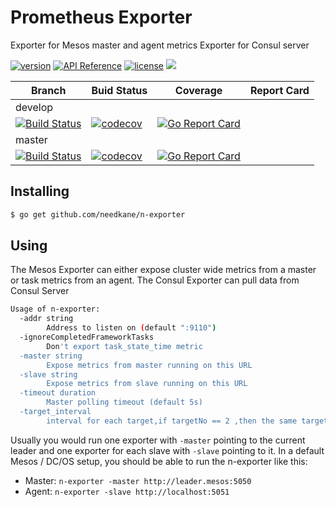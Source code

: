 # Prometheus Exporter
Exporter for Mesos master and agent metrics
Exporter for Consul server

[![version](https://img.shields.io/github/tag/needkane/n-exporter.svg)](https://github.com/needkane/n-exporter/releases/latest)
[![API Reference](
https://godoc.org/github.com/needkane/n-exporter?status.svg)](https://godoc.org/github.com/tendermint/tendermint)
[![license](https://img.shields.io/github/license/needkane/n-exporter.svg)](https://github.com/needkane/n-exporter/blob/master/LICENSE)
[![](https://tokei.rs/b1/github/needkane/n-exporter?category=lines)](https://github.com/needkane/n-exporter)


Branch    | Buid Status | Coverage | Report Card
----------|-------|----------|-------------
develop   |
[![Build Status](https://travis-ci.org/needknae/n-exporter.svg?branch=develop)](https://travis-ci.org/needkane/n-exporter) | [![codecov](https://codecov.io/gh/needkane/n-exporter/branch/develop/graph/badge.svg)](https://codecov.io/gh/needkane/n-exporter) | [![Go Report Card](https://goreportcard.com/badge/github.com/needkane/n-exporter/tree/develop)](https://goreportcard.com/report/github.com/needkane/n-exporter/tree/develop)
master    | 
[![Build Status](https://travis-ci.org/needkane/n-exporter.svg?branch=master)](https://travis-ci.org/needkane/n-exporter)| [![codecov](https://codecov.io/gh/needkane/n-exporter/branch/master/graph/badge.svg)](https://codecov.io/gh/needkane/n-exporter) | [![Go Report Card](https://goreportcard.com/badge/github.com/needkane/n-exporter/tree/master)](https://goreportcard.com/report/github.com/needkane/n-exporter/tree/master)
## Installing
```sh
$ go get github.com/needkane/n-exporter
```

## Using
The Mesos Exporter can either expose cluster wide metrics from a master or task
metrics from an agent.
The Consul Exporter can pull data from Consul Server

```sh
Usage of n-exporter:
  -addr string
       	Address to listen on (default ":9110")
  -ignoreCompletedFrameworkTasks
       	Don't export task_state_time metric
  -master string
       	Expose metrics from master running on this URL
  -slave string
       	Expose metrics from slave running on this URL
  -timeout duration
       	Master polling timeout (default 5s)
  -target_interval 
        interval for each target,if targetNo == 2 ,then the same target interval is 2 * target_interval
```

Usually you would run one exporter with `-master` pointing to the current
leader and one exporter for each slave with `-slave` pointing to it. In
a default Mesos / DC/OS setup, you should be able to run the n-exporter
like this:

- Master: `n-exporter -master http://leader.mesos:5050`
- Agent: `n-exporter -slave http://localhost:5051`
